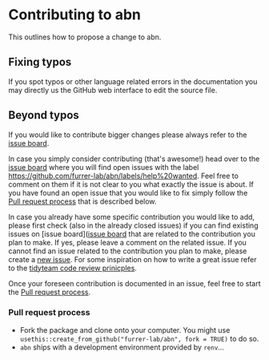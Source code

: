 # Contributing to abn

This outlines how to propose a change to abn.

## Fixing typos

If you spot typos or other language related errors in the documentation you may directly us the GitHub web interface to edit the source file.

## Beyond typos

If you would like to contribute bigger changes please always refer to the
[issue board](https://github.com/furrer-lab/abn/issues).

In case you simply consider contributing (that's awesome!) head over to the
[issue board](https://github.com/furrer-lab/abn/issues) where you will find
open issues  with the label
https://github.com/furrer-lab/abn/labels/help%20wanted.
Feel free to comment on them if it is not clear to you what exactly the issue
is about.
If you have found an open issue that you would like to fix simply follow the
[Pull request process](#pull-request-proces) that is described below.

In case you already have some specific contribution you would like to add,
please first check (also in the already closed issues) if you can find existing
issues on [issue board]([issue board](https://github.com/furrer-lab/abn/issues)
that are related to the contribution you plan to make.
If yes, please leave a comment on the related issue.
If you cannot find an issue related to the contribution you plan to make, please
create a [new issue](https://github.com/furrer-lab/abn/issues/new).
For some inspiration on how to write a great issue refer to the
[tidyteam code review prinicples](https://code-review.tidyverse.org/issues/).

Once your foreseen contribution is documented in an issue, feel free to start
the [Pull request process](#pull-request-proces).


### Pull request process

*   Fork the package and clone onto your computer.
    You might use `usethis::create_from_github("furrer-lab/abn", fork = TRUE)`
    to do so.
*   `abn` ships with a development environment provided by `renv`...
